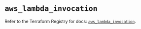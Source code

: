 # `aws_lambda_invocation`

Refer to the Terraform Registry for docs: [`aws_lambda_invocation`](https://registry.terraform.io/providers/hashicorp/aws/6.12.0/docs/resources/lambda_invocation).
